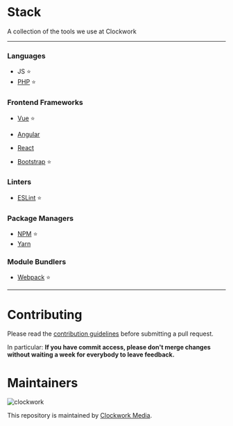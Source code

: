# Stack

A collection of the tools we use at Clockwork

---

### Languages

- JS :star:
- [PHP](http://php.net/manual/en/intro-whatis.php) :star:

### Frontend Frameworks

- [Vue](https://vuejs.org/) :star:
- [Angular](https://angular.io/)
- [React](https://facebook.github.io/react/)

- [Bootstrap](http://getbootstrap.com/) :star:

### Linters

- [ESLint](http://eslint.org/) :star:

### Package Managers

- [NPM](https://yarnpkg.com/) :star:
- [Yarn](https://yarnpkg.com/)

### Module Bundlers

- [Webpack](https://webpack.github.io/) :star:

---

Contributing
======

Please read the [contribution guidelines] before submitting a pull request.

In particular: <strong>If you have commit access, please don't merge changes without
waiting a week for everybody to leave feedback.</strong>

[contribution guidelines]: ../../../contributing

Maintainers
======

![clockwork](http://apps.clockworkmedia.co.za/github/assets/logos/logo.png)

This repository is maintained by [Clockwork Media](//www.clockworkmedia.co.za).

